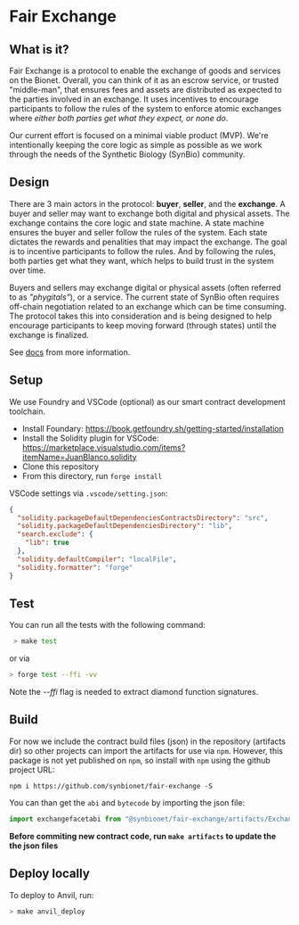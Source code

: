 # Fair Exchange

## What is it?
Fair Exchange is a protocol to enable the exchange of goods and services on the Bionet. Overall, you can think of it as an escrow service, or trusted "middle-man", that ensures fees and assets are distributed as expected to the parties involved in an exchange. It uses incentives to encourage participants to follow the rules of the system to enforce atomic exchanges where *either both parties get what they expect, or none do*.

Our current effort is focused on a minimal viable product (MVP).  We're intentionally keeping the core logic as simple as possible as we work through the needs of the Synthetic Biology (SynBio) community.  

## Design
There are 3 main actors in the protocol: **buyer**, **seller**, and the **exchange**. A buyer and seller may want to exchange both digital and physical assets. The exchange contains the core logic and state machine. A state machine ensures the buyer and seller follow the rules of the system. Each state dictates the rewards and penalities that may impact the exchange.  The goal is to incentive participants to follow the rules.  And by following the rules, both parties get what they want, which helps to build trust in the system over time.

Buyers and sellers may exchange digital or physical assets (often referred to as *"phygitals"*), or a service.  The current state of SynBio often requires off-chain negotiation related to an exchange which can be time consuming. The protocol takes this into consideration and is being designed to help encourage participants to keep moving forward (through states) until the exchange is finalized.

See [docs](https://github.com/synbionet/doc.synbionet/blob/main/docs/contracts.md) from more information.

## Setup 
We use Foundry and VSCode (optional) as our smart contract development toolchain.
* Install Foundary: https://book.getfoundry.sh/getting-started/installation
* Install the Solidity plugin for VSCode: https://marketplace.visualstudio.com/items?itemName=JuanBlanco.solidity
* Clone this repository
* From this directory, run `forge install`

VSCode settings via `.vscode/setting.json`:
```json
{
  "solidity.packageDefaultDependenciesContractsDirectory": "src",
  "solidity.packageDefaultDependenciesDirectory": "lib",
  "search.exclude": {
    "lib": true
  },
  "solidity.defaultCompiler": "localFile",
  "solidity.formatter": "forge"
}
```
## Test
You can run all the tests with the following command:

```bash
 > make test
```
or via 

```bash 
> forge test --ffi -vv
```
Note the *--ffi* flag is needed to extract diamond function signatures.

## Build
For now we include the contract build files (json) in the repository (artifacts dir) so other projects can import the artifacts for use via `npm`.  However, this package is not yet published on `npm`, so install with `npm` using the github project URL:

`npm i https://github.com/synbionet/fair-exchange -S`

You can than get the `abi` and `bytecode` by importing the json file:

```js
import exchangefacetabi from "@synbionet/fair-exchange/artifacts/ExchangeFacet.json";
```

**Before commiting new contract code, run `make artifacts` to update the the json files**

## Deploy locally
To deploy to Anvil, run:
```bash
> make anvil_deploy
```


